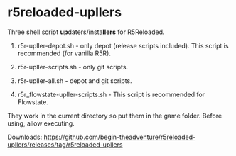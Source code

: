 # r5reloaded-upllers
Three shell script **up**daters/insta**llers** for R5Reloaded.

1. r5r-upller-depot.sh - only depot (release scripts included). This script is recommended (for vanilla R5R).

2. r5r-upller-scripts.sh - only git scripts.

3. r5r-upller-all.sh - depot and git scripts.

4. r5r_flowstate-upller-scripts.sh - This script is recommended for Flowstate.

They work in the current directory so put them in the game folder. Before using, allow executing.

Downloads: https://github.com/begin-theadventure/r5reloaded-upllers/releases/tag/r5reloaded-upllers
